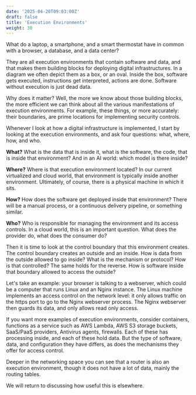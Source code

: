 ```yaml
---
date: '2025-04-20T09:03:00Z'
draft: false
title: 'Execution Environments'
weight: 30
---
```


What do a laptop, a smartphone, and a smart thermostat have in common with a browser, a database, and a data center?

They are all execution environments that contain software and data, and that makes them building blocks for deploying digital infrastructures.
In a diagram we often depict them as a box, or an oval.
Inside the box, software gets executed, instructions get interpreted, actions are done. Software without execution is just dead data.

Why does it matter? Well, the more we know about those building blocks, the more efficient we can think about all the various manifestations of execution environments.
For example, these things, or more accurately: their boundaries, are prime locations for implementing security controls.

Whenever I look at how a digital infrastructure is implemented, I start by looking at the execution environments, and ask four questions: what, where, how, and who.

__What?__ What is the data that is inside it, what is the software, the code, that is inside that environment? And in an AI world: which model is there inside?

__Where?__  Where is that execution environment located? In our current virtualized and cloud world, that environment is typically inside another environment. Ultimately, of course, there is a physical machine in which it sits.

__How?__ How does the software get deployed inside that environment? There will be a manual process, or a continuous delivery pipeline, or something similar.

__Who?__ Who is responsible for managing the environment and its access controls. In a cloud world, this is an important question. What does the provider do, what does the consumer do?

Then it is time to look at the control boundary that this environment creates. The control boundary creates an outside and an inside. How is data from the outside allowed to go inside? What is the mechanism or protocol? How is that controlled? The same holds for the reverse. How is software inside that boundary allowed to access the outside?

Let's take an example: your browser is talking to a webserver, which could be a computer that runs Linux and an Nginx instance. The Linux machine implements an access control on the network level: it only allows traffic on the https port to go to the Nginx webserver process. The Nginx webserver then guards its data, and only allows read only access.

If you want more examples of execution environments, consider containers, functions as a service such as AWS Lambda, AWS S3 storage buckets, SaaS/PaaS providers, Antivirus agents, firewalls.
Each of these has processing inside, and each of these hold data.
But the type of software, data, and configuration they have differs, as does the mechanisms they offer for access control.

Deeper in the networking space you can see that a router is also an execution environment, though it does not have a lot of data, mainly the routing tables.

We will return to discussing how useful this is elsewhere.
